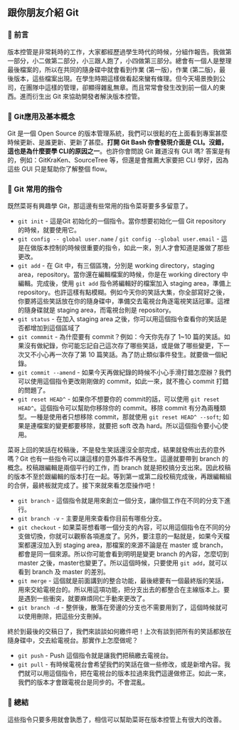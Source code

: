 ## 跟你朋友介紹 Git

### :green_book: 前言

版本控管是非常耗時的工作，大家都經歷過學生時代的時候，分組作報告。我做第一部分，小二做第二部分，小三跟人跑了，小四做第三部分。總會有一個人是整理最後檔案的，所以在共同的隨身碟中就會看到作業 (第一版)，作業 (第二版)，最後版本，這些檔案出現。在學生時期這樣做看起來蠻有條理。但今天場景換到公司，在團隊中這樣的管理，卻顯得雜亂無章。而且常常會發生改到前一個人的東西。進而衍生出 Git 來協助開發者解決版本控管。

### :green_book: Git應用及基本概念

Git 是一個 Open Source 的版本管理系統，我們可以很鬆的在上面看到專案甚麼時候更新、是誰更新、更新了甚麼。**打開 Git Bash 你會發現介面是 CLI。沒錯，這也是為什麼要學 CLI的原因之一**。也許你會問說 Git 難道沒有 GUI 嗎? 答案是有的，例如：GitKraKen、SourceTree 等，但還是會推薦大家要把 CLI 學好，因為這些 GUI 只是幫助你了解整個 flow。

### :green_book: Git 常用的指令

既然菜哥有興趣學 Git，那這邊有些常用的指令菜哥要多多留意了。

* `git init` - 這是Git 初始化的一個指令。當你想要初始化一個 Git repository 的時候，就要使用它。
* `git config -- global user.name` / `git config --global user.email` - 這是在做版本控制的時候很重要的指令，如此一來，別人才會知道是誰做了那些更改。
* `git add` - 在 Git 中，有三個區塊，分別是 working directory，staging area，repository。當你還在編輯檔案的時候，你是在 working directory 中編輯。完成後，使用 `git add` 指令將編輯好的檔案加入  staging area，準備上 repository。也許這樣有點模糊。例如今天你的笑話大集，你全部寫好之後，你要將這些笑話放在你的隨身碟中，準備交去電視台角逐電視笑話冠軍。這裡的隨身碟就是 staging area，而電視台則是 repository。
* `git status` - 在加入 staging area 之後，你可以用這個指令查看你的笑話是否都增加到這個區域了
* `git commmit` - 為什麼要有 commit？例如：今天你先存了 1~10 篇的笑話。如果沒有做紀錄，你可能忘記自己這次存了哪些笑話，或是做了哪些變更，下一次又不小心再一次存了第 10 篇笑話。為了防止類似事件發生。就要做一個紀錄。
* `git commit --amend` - 如果今天再做紀錄的時候不小心手滑打錯怎麼辦？我們可以使用這個指令更改剛剛做的 commit，如此一來，就不擔心 commit 打錯的問題了。
* `git reset HEAD^` - 如果你不想要你的 commit的話，可以使用 `git reset HEAD^`。這個指令可以幫助你移除你的 commit。移除 commit 有分為兩種類型。一種是使用者只想移除 commit，那就使用 `git reset HEAD^ --soft`; 如果是連檔案的變更都要移除，就要把 soft 改為 hard。所以這個指令要小心使用。

菜哥上回的笑話在校稿後，不是發生笑話還沒全部完成，結果就發佈出去的意外嗎？Git 也有一些指令可以讓這樣的意外事件不再發生。這邊就要帶到 branch 的概念。校稿跟編輯是兩個平行的工作，而 branch 就是把校搞分支出來。因此校稿的版本不至於跟編輯的版本打在一起。等到第一或第二段校稿完成後，再跟編輯組的合併，最終板就完成了。接下來就來看怎麼操作吧！

* `git branch` - 這個指令就是用來創立一個分支，讓你個工作在不同的分支下進行。
* `git branch -v` - 主要是用來查看你目前有哪些分支。
* `git checkout` - 如果菜哥想看哪一個分支的內容，可以用這個指令在不同的分支做切換，你就可以觀察各項進度了。另外，要注意的一點就是，如果今天檔案都還沒加入到 staging area，那檔案的來源不論是在 master 或 branch，都會是同一個來源。所以你可能會看到明明是變更 branch 的內容，怎麼切到 master 之後，master也變更了。所以這個時候，只要使用 `git add`，就可以看到 branch 及 master 的差別。
* `git merge` - 這個就是前面講到的整合功能，最後總要有一個最終版的笑話，用來交給電視台的。所以用這項功能，把分支出去的都整合在主線版本上。要是遇到一些衝突，就要麻煩同仁手動來更改了。
* `git branch -d` - 整併後，散落在旁邊的分支也不需要用到了，這個時候就可以使用刪除，把這些分支刪掉。

終於到最後的交稿日了，我們來談談如何繳件吧！上次有談到把所有的笑話都放在隨身碟中，交去給電視台。那實作上怎麼做呢？

* `git push` - Push 這個指令就是讓我們把稿繳去電視台。
* `git pull` - 有時候電視台會希望我們的笑話在做一些修改，或是新增內容。我們就可以用這個指令，把在電視台的版本拉過來我們這邊做修正。如此一來，我們的版本才會跟電視台是同步的。不會混亂。

### :green_book: 總結
這些指令只要多用就會孰悉了，相信可以幫助菜哥在版本控管上有很大的改善。